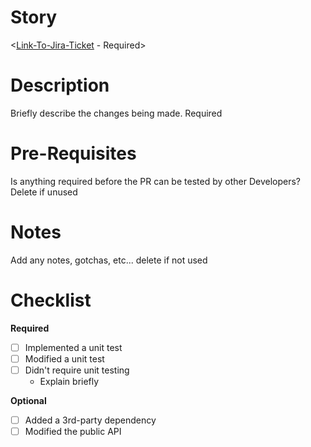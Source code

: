# Story
<[Link-To-Jira-Ticket](https://infinitiqtech.atlassian.net/browse/GPTBRIDGE-issueNumber) - Required>

# Description
Briefly describe the changes being made. Required

# Pre-Requisites
Is anything required before the PR can be tested by other Developers? Delete if unused

# Notes
Add any notes, gotchas, etc... delete if not used

# Checklist
**Required**
- [ ] Implemented a unit test
- [ ] Modified a unit test
- [ ] Didn't require unit testing
  - Explain briefly

**Optional**
- [ ] Added a 3rd-party dependency
- [ ] Modified the public API
